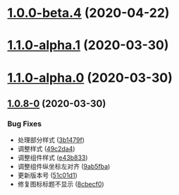 # [1.0.0-beta.4](http://git.tanzk.cn/frontend/teaching/tz-chart/compare/v1.0.0-beta.3...v1.0.0-beta.4) (2020-04-22)

# [1.1.0-alpha.1](https://github.com/ElemeFE/v-charts/compare/v1.1.0-alpha.0...v1.1.0-alpha.1) (2020-03-30)

# [1.1.0-alpha.0](https://github.com/ElemeFE/v-charts/compare/v1.0.8-0...v1.1.0-alpha.0) (2020-03-30)

## [1.0.8-0](https://github.com/ElemeFE/v-charts/compare/e43b83383b8b9f6ffde400b1b116fd250fb27219...v1.0.8-0) (2020-03-30)

### Bug Fixes

- 处理部分样式 ([3b1479f](https://github.com/ElemeFE/v-charts/commit/3b1479ffe766a208338d9cbefd4835f99ec09121))
- 调整样式 ([49c2da4](https://github.com/ElemeFE/v-charts/commit/49c2da41274cb7f183eb9350dccf7021ef0a438e))
- 调整组件样式 ([e43b833](https://github.com/ElemeFE/v-charts/commit/e43b83383b8b9f6ffde400b1b116fd250fb27219))
- 调整组件纵坐标左对齐 ([9ab5fba](https://github.com/ElemeFE/v-charts/commit/9ab5fba0b14f7d0aa249c7e031912916cfdd02b0))
- 更新版本号 ([51c01d1](https://github.com/ElemeFE/v-charts/commit/51c01d1fbeb0a61c3a2ed65eae4a2ab1be453ab6))
- 修复图标标题不显示 ([8cbecf0](https://github.com/ElemeFE/v-charts/commit/8cbecf03d30dd2e4e1c88816dc417e0f21126bc9))
